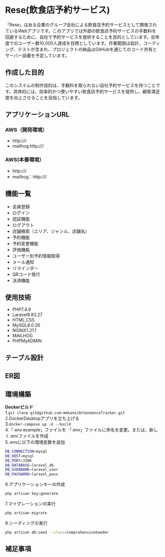 # Rese(飲食店予約サービス)
「Rese」はある企業のグループ会社による飲食店予約サービスとして開発されているWebアプリです。このアプリでは外部の飲食店予約サービスの手数料を回避するために、自社で予約サービスを提供することを目的としています。初年度でのユーザー数10,000人達成を目標としています。作業範囲は設計、コーディング、テストが含まれ、プロジェクトの納品はGitHubを通じてのコード共有とサーバー設置を予定しています。


## 作成した目的  
このシステムの制作目的は、手数料を取られない自社予約サービスを持つことです。具体的には、効率的かつ使いやすい飲食店予約サービスを提供し、顧客満足度を向上させることを目指しています。 


## アプリケーションURL    

### AWS（開発環境）  
* http:///  
* mailhog:http:///  

### AWS(本番環境）  
* http:///  
* mailhog：http:///  


## 機能一覧  
* 会員登録
* ログイン
* 認証機能
* ログアウト
* 店舗検索（エリア、ジャンル、店舗名）
* 予約機能
* 予約変更機能
* 評価機能
* ユーザー別予約情報取得
* メール通知
* リマインダー
* QRコード発行
* 決済機能

	

## 使用技術
* PHP7.4.9
* Laravel8.83.27 
* HTML,CSS  
* MySQL8.0.26    
* NGINX1.21.1  
* MAILHOG  
* PHPMyADMIN  


## テーブル設計  




## ER図  



## 環境構築  

**Dockerビルド**  
1.`git clone git@github.com:mmkano/AttendanceTracker.git`  
2.DockerDesktopアプリを立ち上げる  
3.`docker-compose up -d --build`    
4.「.env.example」ファイルを 「.env」ファイルに命名を変更。または、新しく.envファイルを作成  
5..envに以下の環境変数を追加  
 ```bash
DB_CONNECTION=mysql      
DB_HOST=mysql    
DB_PORT=3306
DB_DATABASE=laravel_db  
DB_USERNAME=laravel_user   
DB_PASSWORD=laravel_pass
```    
6.アプリケーションキーの作成  
``` bash 
php artisan key:generate
```   
7.マイグレーションの実行  
```bash
php artisan migrate
```  
8.シーディングの実行 
``` bash
php artisan db:seed --class=ComprehensiveSeeder
```     


## 補足事項



